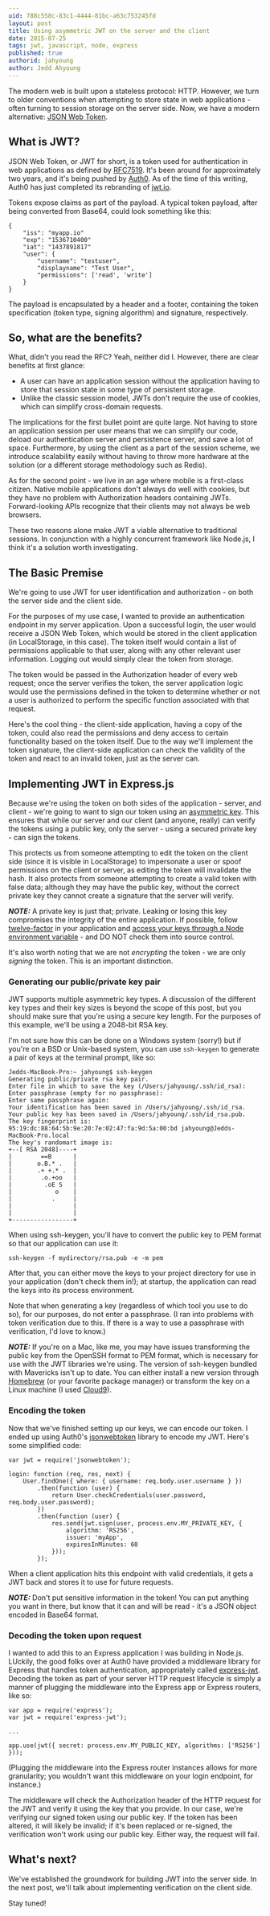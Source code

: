 ```yaml
---
uid: 788c558c-83c1-4444-81bc-a63c753245fd
layout: post
title: Using asymmetric JWT on the server and the client
date: 2015-07-25
tags: jwt, javascript, node, express
published: true
authorid: jahyoung
author: Jedd Ahyoung
---
```


The modern web is built upon a stateless protocol: HTTP. However, we turn to older conventions when attempting to store state in web applications - often turning to session storage on the server side. Now, we have a modern alternative: [JSON Web Token](https://en.wikipedia.org/wiki/JSON_Web_Token).

## What is JWT?

JSON Web Token, or JWT for short, is a token used for authentication in web applications as defined by [RFC7519](https://tools.ietf.org/html/rfc7519). It's been around for approximately two years, and it's being pushed by [Auth0](https://auth0.com/). As of the time of this writing, Auth0 has just completed its rebranding of [jwt.io](http://jwt.io/).

Tokens expose claims as part of the payload. A typical token payload, after being converted from Base64, could look something like this:

	{
		"iss": "myapp.io"
		"exp": "1536710400"
		"iat": "1437891817"
		"user": {
			"username": "testuser",
			"displayname": "Test User",
			"permissions": ['read', 'write']
		}
	}

The payload is encapsulated by a header and a footer, containing the token specification (token type, signing algorithm) and signature, respectively.

## So, what are the benefits?

What, didn't you read the RFC? Yeah, neither did I. However, there are clear benefits at first glance:

 - A user can have an application session without the application having to store that session state in some type of persistent storage.
 - Unlike the classic session model, JWTs don't require the use of cookies, which can simplify cross-domain requests. 

The implications for the first bullet point are quite large. Not having to store an application session per user means that we can simplify our code, deload our authentication server and persistence server, and save a lot of space. Furthermore, by using the client as a part of the session scheme, we introduce scalability easily without having to throw more hardware at the solution (or a different storage methodology such as Redis).

As for the second point - we live in an age where mobile is a first-class citizen. Native mobile applications don't always do well with cookies, but they have no problem with Authorization headers containing JWTs. Forward-looking APIs recognize that their clients may not always be web browsers.

These two reasons alone make JWT a viable alternative to traditional sessions. In conjunction with a highly concurrent framework like Node.js, I think it's a solution worth investigating.

## The Basic Premise

We're going to use JWT for user identification and authorization - on both the server side and the client side.

For the purposes of my use case, I wanted to provide an authentication endpoint in my server application. Upon a successful login, the user would receive a JSON Web Token, which would be stored in the client application (in LocalStorage, in this case). The token itself would contain a list of permissions applicable to that user, along with any other relevant user information. Logging out would simply clear the token from storage.

The token would be passed in the Authorization header of every web request; once the server verifies the token, the server application logic would use the permissions defined in the token to determine whether or not a user is authorized to perform the specific function associated with that request. 

Here's the cool thing - the client-side application, having a copy of the token, could also read the permissions and deny access to certain functionality based on the token itself. Due to the way we'll implement the token signature, the client-side application can check the validity of the token and react to an invalid token, just as the server can.

## Implementing JWT in Express.js

Because we're using the token on both sides of the application - server, and client - we're going to want to sign our token using an [asymmetric key](https://en.wikipedia.org/wiki/Public-key_cryptography). This ensures that while our server and our client (and anyone, really) can verify the tokens using a public key, only the server - using a secured private key - can sign the tokens.

This protects us from someone attempting to edit the token on the client side (since it is visible in LocalStorage) to impersonate a user or spoof permissions on the client or server, as editing the token will invalidate the hash. It also protects from someone attempting to create a valid token with false data; although they may have the public key, without the correct private key they cannot create a signature that the server will verify.

***NOTE:*** A private key is just that; private. Leaking or losing this key compromises the integrity of the entire application. If possible, follow [twelve-factor](http://12factor.net) in your application and [access your keys through a Node environment variable](http://12factor.net/config) - and DO NOT check them into source control.

It's also worth noting that we are not *encrypting* the token - we are only *signing* the token. This is an important distinction.

### Generating our public/private key pair

JWT supports multiple asymmetric key types. A discussion of the different key types and their key sizes is beyond the scope of this post, but you should make sure that you're using a secure key length. For the purposes of this example, we'll be using a 2048-bit RSA key.

I'm not sure how this can be done on a Windows system (sorry!) but if you're on a BSD or Unix-based system, you can use `ssh-keygen` to generate a pair of keys at the terminal prompt, like so:

	Jedds-MacBook-Pro:~ jahyoung$ ssh-keygen
	Generating public/private rsa key pair.
	Enter file in which to save the key (/Users/jahyoung/.ssh/id_rsa): 
	Enter passphrase (empty for no passphrase): 
	Enter same passphrase again: 
	Your identification has been saved in /Users/jahyoung/.ssh/id_rsa.
	Your public key has been saved in /Users/jahyoung/.ssh/id_rsa.pub.
	The key fingerprint is:
	95:19:dc:88:64:5b:9e:20:7e:02:47:fa:9d:5a:00:bd jahyoung@Jedds-MacBook-Pro.local
	The key's randomart image is:
	+--[ RSA 2048]----+
	|        ==B      |
	|       o.B.* .   |
	|       .+ +.* .  |
	|        .o.+oo   |
	|         .oE S   |
	|            o    |
	|           .     |
	|                 |
	|                 |
	+-----------------+

When using ssh-keygen, you'll have to convert the public key to PEM format so that our application can use it:

	ssh-keygen -f mydirectory/rsa.pub -e -m pem

After that, you can either move the keys to your project directory for use in your application (don't check them in!); at startup, the application can read the keys into its process environment.

Note that when generating a key (regardless of which tool you use to do so), for our purposes, do not enter a passphrase. (I ran into problems with token verification due to this. If there is a way to use a passphrase with verification, I'd love to know.)

***NOTE:*** If you're on a Mac, like me, you may have issues transforming the public key from the OpenSSH format to PEM format, which is necessary for use with the JWT libraries we're using. The version of ssh-keygen bundled with Mavericks isn't up to date. You can either install a new version through [Homebrew](http://brew.sh/) (or your favorite package manager) or transform the key on a Linux machine (I used [Cloud9](c9.io)).

### Encoding the token

Now that we've finished setting up our keys, we can encode our token. I ended up using Auth0's [jsonwebtoken](https://github.com/auth0/node-jsonwebtoken) library to encode my JWT. Here's some simplified code:

	var jwt = require('jsonwebtoken');

    login: function (req, res, next) {
        User.findOne({ where: { username: req.body.user.username } })
            .then(function (user) {
                return User.checkCredentials(user.password, req.body.user.password);
            })  
            .then(function (user) {
                res.send(jwt.sign(user, process.env.MY_PRIVATE_KEY, {
                    algorithm: 'RS256',
                    issuer: 'myApp',
                    expiresInMinutes: 60
                })); 
            });

When a client application hits this endpoint with valid credentials, it gets a JWT back and stores it to use for future requests.

***NOTE:*** Don't put sensitive information in the token! You can put anything you want in there, but know that it can and will be read - it's a JSON object encoded in Base64 format.

### Decoding the token upon request

I wanted to add this to an Express application I was building in Node.js. LUckily, the good folks over at Auth0 have provided a middleware library for Express that handles token authentication, appropriately called [express-jwt](https://github.com/auth0/express-jwt). Decoding the token as part of your server HTTP request lifecycle is simply a manner of plugging the middleware into the Express app or Express routers, like so:

	var app = require('express');
	var jwt = require('express-jwt');

	...

	app.use(jwt({ secret: process.env.MY_PUBLIC_KEY, algorithms: ['RS256'] }));

(Plugging the middleware into the Express router instances allows for more granularity; you wouldn't want this middleware on your login endpoint, for instance.)

The middleware will check the Authorization header of the HTTP request for the JWT and verify it using the key that you provide. In our case, we're verifying our signed token using our public key. If the token has been altered, it will likely be invalid; if it's been replaced or re-signed, the verification won't work using our public key. Either way, the request will fail.

## What's next?

We've established the groundwork for building JWT into the server side. In the next post, we'll talk about implementing verification on the client side.

Stay tuned!